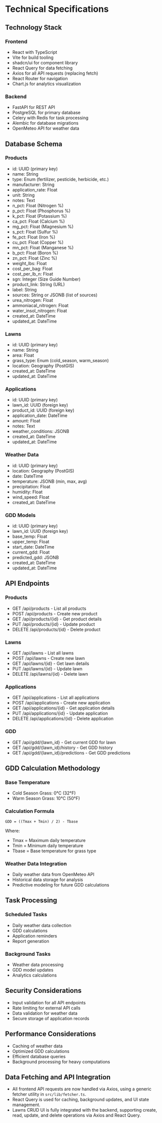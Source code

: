 # Technical Specifications

## Technology Stack

### Frontend

- React with TypeScript
- Vite for build tooling
- shadcn/ui for component library
- React Query for data fetching
- Axios for all API requests (replacing fetch)
- React Router for navigation
- Chart.js for analytics visualization

### Backend

- FastAPI for REST API
- PostgreSQL for primary database
- Celery with Redis for task processing
- Alembic for database migrations
- OpenMeteo API for weather data

## Database Schema

### Products

- id: UUID (primary key)
- name: String
- type: Enum (fertilizer, pesticide, herbicide, etc.)
- manufacturer: String
- application_rate: Float
- unit: String
- notes: Text
- n_pct: Float (Nitrogen %)
- p_pct: Float (Phosphorus %)
- k_pct: Float (Potassium %)
- ca_pct: Float (Calcium %)
- mg_pct: Float (Magnesium %)
- s_pct: Float (Sulfur %)
- fe_pct: Float (Iron %)
- cu_pct: Float (Copper %)
- mn_pct: Float (Manganese %)
- b_pct: Float (Boron %)
- zn_pct: Float (Zinc %)
- weight_lbs: Float
- cost_per_bag: Float
- cost_per_lb_n: Float
- sgn: Integer (Size Guide Number)
- product_link: String (URL)
- label: String
- sources: String or JSONB (list of sources)
- urea_nitrogen: Float
- ammoniacal_nitrogen: Float
- water_insol_nitrogen: Float
- created_at: DateTime
- updated_at: DateTime

### Lawns

- id: UUID (primary key)
- name: String
- area: Float
- grass_type: Enum (cold_season, warm_season)
- location: Geography (PostGIS)
- created_at: DateTime
- updated_at: DateTime

### Applications

- id: UUID (primary key)
- lawn_id: UUID (foreign key)
- product_id: UUID (foreign key)
- application_date: DateTime
- amount: Float
- notes: Text
- weather_conditions: JSONB
- created_at: DateTime
- updated_at: DateTime

### Weather Data

- id: UUID (primary key)
- location: Geography (PostGIS)
- date: DateTime
- temperature: JSONB (min, max, avg)
- precipitation: Float
- humidity: Float
- wind_speed: Float
- created_at: DateTime

### GDD Models

- id: UUID (primary key)
- lawn_id: UUID (foreign key)
- base_temp: Float
- upper_temp: Float
- start_date: DateTime
- current_gdd: Float
- predicted_gdd: JSONB
- created_at: DateTime
- updated_at: DateTime

## API Endpoints

### Products

- GET /api/products - List all products
- POST /api/products - Create new product
- GET /api/products/{id} - Get product details
- PUT /api/products/{id} - Update product
- DELETE /api/products/{id} - Delete product

### Lawns

- GET /api/lawns - List all lawns
- POST /api/lawns - Create new lawn
- GET /api/lawns/{id} - Get lawn details
- PUT /api/lawns/{id} - Update lawn
- DELETE /api/lawns/{id} - Delete lawn

### Applications

- GET /api/applications - List all applications
- POST /api/applications - Create new application
- GET /api/applications/{id} - Get application details
- PUT /api/applications/{id} - Update application
- DELETE /api/applications/{id} - Delete application

### GDD

- GET /api/gdd/{lawn_id} - Get current GDD for lawn
- GET /api/gdd/{lawn_id}/history - Get GDD history
- GET /api/gdd/{lawn_id}/predictions - Get GDD predictions

## GDD Calculation Methodology

### Base Temperature

- Cold Season Grass: 0°C (32°F)
- Warm Season Grass: 10°C (50°F)

### Calculation Formula

```
GDD = ((Tmax + Tmin) / 2) - Tbase
```

Where:

- Tmax = Maximum daily temperature
- Tmin = Minimum daily temperature
- Tbase = Base temperature for grass type

### Weather Data Integration

- Daily weather data from OpenMeteo API
- Historical data storage for analysis
- Predictive modeling for future GDD calculations

## Task Processing

### Scheduled Tasks

- Daily weather data collection
- GDD calculations
- Application reminders
- Report generation

### Background Tasks

- Weather data processing
- GDD model updates
- Analytics calculations

## Security Considerations

- Input validation for all API endpoints
- Rate limiting for external API calls
- Data validation for weather data
- Secure storage of application records

## Performance Considerations

- Caching of weather data
- Optimized GDD calculations
- Efficient database queries
- Background processing for heavy computations

## Data Fetching and API Integration

- All frontend API requests are now handled via Axios, using a generic fetcher utility in `src/lib/fetcher.ts`.
- React Query is used for caching, background updates, and UI state management.
- Lawns CRUD UI is fully integrated with the backend, supporting create, read, update, and delete operations via Axios and React Query.
